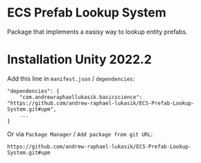 # ECS Prefab Lookup System
Package that implements a easisy way to lookup entity prefabs.

# Installation Unity 2022.2
Add this line in `manifest.json` / `dependencies`:
```
"dependencies": {
    "com.andrewraphaellukasik.basicscience": "https://github.com/andrew-raphael-lukasik/ECS-Prefab-Lookup-System.git#upm",
    ...
}
```
Or via `Package Manager` / `Add package from git URL`:
```
https://github.com/andrew-raphael-lukasik/ECS-Prefab-Lookup-System.git#upm
```
